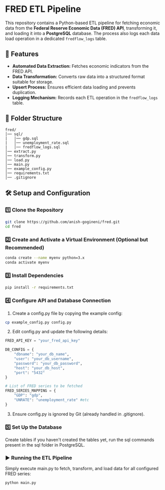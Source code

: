 # FRED ETL Pipeline  

This repository contains a Python-based ETL pipeline for fetching economic data from the **Federal Reserve Economic Data (FRED) API**, transforming it, and loading it into a **PostgreSQL** database. The process also logs each data load operation in a dedicated `fredflow_logs` table.  

## 🚀 Features  
- **Automated Data Extraction:** Fetches economic indicators from the FRED API.  
- **Data Transformation:** Converts raw data into a structured format suitable for storage.  
- **Upsert Process:** Ensures efficient data loading and prevents duplication.  
- **Logging Mechanism:** Records each ETL operation in the `fredflow_logs` table.  

## 📂 Folder Structure  
```plain text
fred/ 
│── sql/
|   │── gdp.sql
|   │── unemployment_rate.sql
|   │── fredflow_logs.sql
│── extract.py
│── transform.py
│── load.py
│── main.py
│── example_config.py 
│── requirements.txt
│── .gitignore
```


## 🛠️ Setup and Configuration  

### **1️⃣ Clone the Repository**  
```sh
git clone https://github.com/anish-gogineni/fred.git
cd fred
```

### **2️⃣ Create and Activate a Virtual Environment (Optional but Recommended)**
```sh
conda create --name myenv python=3.x
conda activate myenv
```

### **3️⃣ Install Dependencies**
```sh
pip install -r requirements.txt
```

### **4️⃣ Configure API and Database Connection**

1. Create a config.py file by copying the example config:
```sh
cp example_config.py config.py
```

2. Edit config.py and update the following details:
```py
FRED_API_KEY = "your_fred_api_key"

DB_CONFIG = {
    "dbname": "your_db_name",
    "user": "your_db_username",
    "password": "your_db_password",
    "host": "your_db_host",
    "port": "5432"
}

# List of FRED series to be fetched
FRED_SERIES_MAPPING = {
    "GDP": "gdp",
    "UNRATE": "unemployment_rate" #etc
}
```

3. Ensure config.py is ignored by Git (already handled in .gitignore).


### **5️⃣ Set Up the Database**
Create tables if you haven't created the tables yet, run the sql commands present in the sql folder in PostgreSQL.


### **▶️ Running the ETL Pipeline**
Simply execute main.py to fetch, transform, and load data for all configured FRED series:
```sh
python main.py
```

